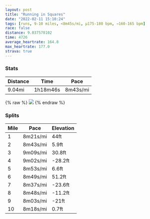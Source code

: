 ```yaml
---
layout: post
title: "Running in Squares"
date: "2022-02-11 15:10:24"
tags: [runs, 9-10 miles, <8m45s/mi, μ175-180 bpm, →160-165 bpm]
race: false
distance: 9.037578102
time: 4726
average_heartrate: 164.8
max_heartrate: 177.0
strava: true
---
```


### Stats

| Distance | Time | Pace |
|----------|------|------|
|9.04mi|1h18m46s|8m43s/mi|

{% raw %}
<img src='https://maps.googleapis.com/maps/api/staticmap?maptype=roadmap&path=enc:kbwwFvhsbMt@uB@[{@eAQEO[NY?WX]pCCJWb@eB@eCd@iA@kAE[GM_AQ}BwBiBkAcA{AJCa@q@Ga@g@]eA[sAu@eAQ{AqA}@c@c@q@s@@Q]]Aq@[U@g@S_AkAmAm@]aAy@OW]Ye@kAc@U]WMgBm@wByAsBaAy@[Yo@i@G[WQi@m@K_@UQm@]]oAi@W]cAUSc@WUi@I[UkAYe@a@y@]OKi@cACeA]mAJo@Re@j@cBG]F_@l@}ApAuDvDoLNs@zAoE~@aCLm@r@wBH_@MW_@Ka@Y[c@Ca@FwAK]iAY}Ay@MW_@[mBo@_BkAeA_A_Be@LAK[qAuA{Ae@q@o@mAm@iAaAmAq@gAqAw@]eAs@yAuAgBeAgBu@eBiAcDyCoAy@eDwAqA{@qGmFaDkBwAoAaBs@gBsAqAe@i@s@_BgAiBgAeDeBu@o@oAq@cAcAaGqDyCuBiEaCsByAY]s@e@g@Q_@c@{@k@YGkAy@eAg@eJkHyBcA[]{@e@g@c@sDyBi@Uc@c@iMaI_@c@{@m@}DyBUCITk@FQRY`Ba@lAg@fCiBhFo@tAc@`Bm@jBq@zAU`AwAnE[`B[~@m@jAm@tB`@bBLTfFzDz@d@l@NnAjA`DtBjAh@p@n@rF|Df@RjEvCbAh@tHhFnBpA|D|BvAn@`A`Ap@XlA|@j@VjAhAbCnAx@d@nCzBbBz@hChBXZ`GzDtBfA^^hFjDZP~@JlAhAT`@b@Nx@v@pAn@tB`BrH|Ed@Xb@Fl@n@jAd@tDtCjCbBv@TfEzCbBxAfCzAbAz@pCxATGXl@|C~B|@d@`BnAnB|@jAn@hBvAn@r@z@d@VTGr@HRv@f@lAF^?f@_@n@`AVTdAXNRERWPs@`Ai@X{BdGBQzA}Bh@YZq@~ARZOnBOzANn@r@lBnAPF`@MRDNVx@XhAlAVDR\d@NFLEZTh@^\nEhC|@z@hAr@XHTVv@Z~BvAf@PPXk@`A_@^[f@Sj@Kl@]v@Q|@yAzDC^XVl@R`@`@P?VRHCPLZArA|@h@j@RFh@d@vBt@zAbB|@j@`Bf@DLSVDNRBv@b@lAfAB\t@X^Vj@z@nAv@Nb@m@|@S`AwA|D&key=AIzaSyC1MId7bFpkLXNAaYhBSTb8jLyiSqzbDtM&size=800x800&markers=color:yellow|label:S|40.75574,-73.9958&markers=color:green|label:F|40.75606000000001,-73.99664999999996'>
{% endraw %}

### Splits

| Mile | Pace | Elevation |
|------|------|-----------|
|1|8m21s/mi|44ft|
|2|8m43s/mi|5.9ft|
|3|9m09s/mi|30.8ft|
|4|9m02s/mi|-28.2ft|
|5|8m53s/mi|6.6ft|
|6|8m49s/mi|51.2ft|
|7|8m37s/mi|-23.6ft|
|8|8m48s/mi|-11.2ft|
|9|8m03s/mi|-21ft|
|10|8m18s/mi|0.7ft|
